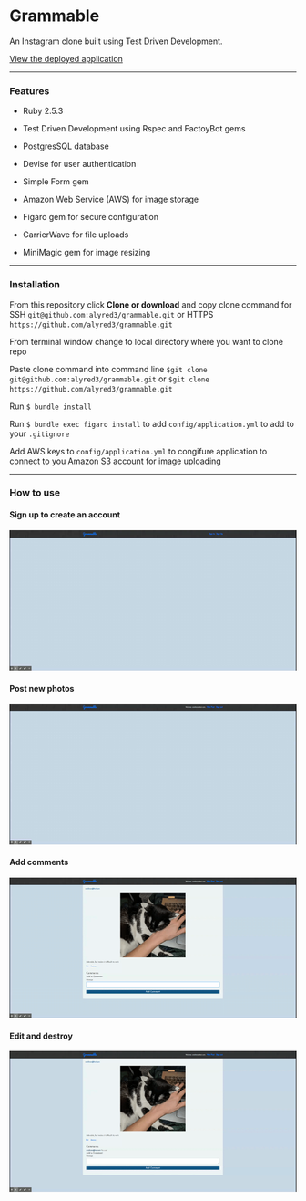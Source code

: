# Grammable

An Instagram clone built using Test Driven Development.

[View the deployed application](https://grammable-alyssa-redman.herokuapp.com/grams)

____________

### Features

* Ruby 2.5.3

* Test Driven Development using Rspec and FactoyBot gems

* PostgresSQL database

* Devise for user authentication

* Simple Form gem 

* Amazon Web Service (AWS) for image storage

* Figaro gem for secure configuration

* CarrierWave for file uploads

* MiniMagic gem for image resizing

____________

### Installation

From this repository click <b>Clone or download</b> and copy clone command for SSH `git@github.com:alyred3/grammable.git` or HTTPS `https://github.com/alyred3/grammable.git`

From terminal window change to local directory where you want to clone repo

Paste clone command into command line `$git clone git@github.com:alyred3/grammable.git` or `$git clone https://github.com/alyred3/grammable.git`

Run `$ bundle install`

Run `$ bundle exec figaro install` to add `config/application.yml`  to add to your `.gitignore`

Add AWS keys to `config/application.yml` to congifure application to connect to you Amazon S3 account for image uploading

____________

### How to use 

#### Sign up to create an account
![Screenshot](app/assets/images/signup.gif)

#### Post new photos
![Screenshot](app/assets/images/new.gif)

#### Add comments
![Screenshot](app/assets/images/comment.gif)

#### Edit and destroy
![Screenshot](app/assets/images/editdestroy.gif)








